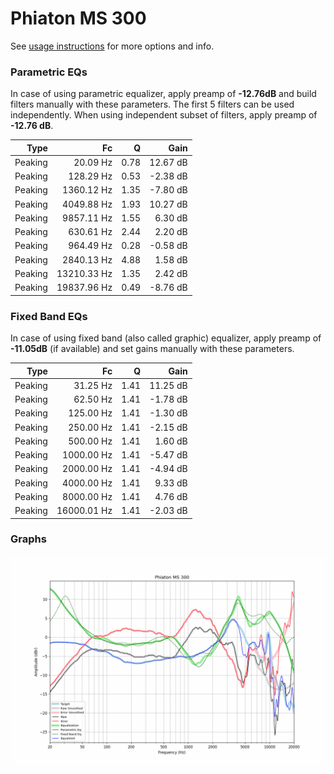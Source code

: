 # Phiaton MS 300
See [usage instructions](https://github.com/jaakkopasanen/AutoEq#usage) for more options and info.

### Parametric EQs
In case of using parametric equalizer, apply preamp of **-12.76dB** and build filters manually
with these parameters. The first 5 filters can be used independently.
When using independent subset of filters, apply preamp of **-12.76 dB**.

| Type    | Fc          |    Q | Gain     |
|--------:|------------:|-----:|---------:|
| Peaking | 20.09 Hz    | 0.78 | 12.67 dB |
| Peaking | 128.29 Hz   | 0.53 | -2.38 dB |
| Peaking | 1360.12 Hz  | 1.35 | -7.80 dB |
| Peaking | 4049.88 Hz  | 1.93 | 10.27 dB |
| Peaking | 9857.11 Hz  | 1.55 | 6.30 dB  |
| Peaking | 630.61 Hz   | 2.44 | 2.20 dB  |
| Peaking | 964.49 Hz   | 0.28 | -0.58 dB |
| Peaking | 2840.13 Hz  | 4.88 | 1.58 dB  |
| Peaking | 13210.33 Hz | 1.35 | 2.42 dB  |
| Peaking | 19837.96 Hz | 0.49 | -8.76 dB |

### Fixed Band EQs
In case of using fixed band (also called graphic) equalizer, apply preamp of **-11.05dB**
(if available) and set gains manually with these parameters.

| Type    | Fc          |    Q | Gain     |
|--------:|------------:|-----:|---------:|
| Peaking | 31.25 Hz    | 1.41 | 11.25 dB |
| Peaking | 62.50 Hz    | 1.41 | -1.78 dB |
| Peaking | 125.00 Hz   | 1.41 | -1.30 dB |
| Peaking | 250.00 Hz   | 1.41 | -2.15 dB |
| Peaking | 500.00 Hz   | 1.41 | 1.60 dB  |
| Peaking | 1000.00 Hz  | 1.41 | -5.47 dB |
| Peaking | 2000.00 Hz  | 1.41 | -4.94 dB |
| Peaking | 4000.00 Hz  | 1.41 | 9.33 dB  |
| Peaking | 8000.00 Hz  | 1.41 | 4.76 dB  |
| Peaking | 16000.01 Hz | 1.41 | -2.03 dB |

### Graphs
![](./Phiaton%20MS%20300.png)